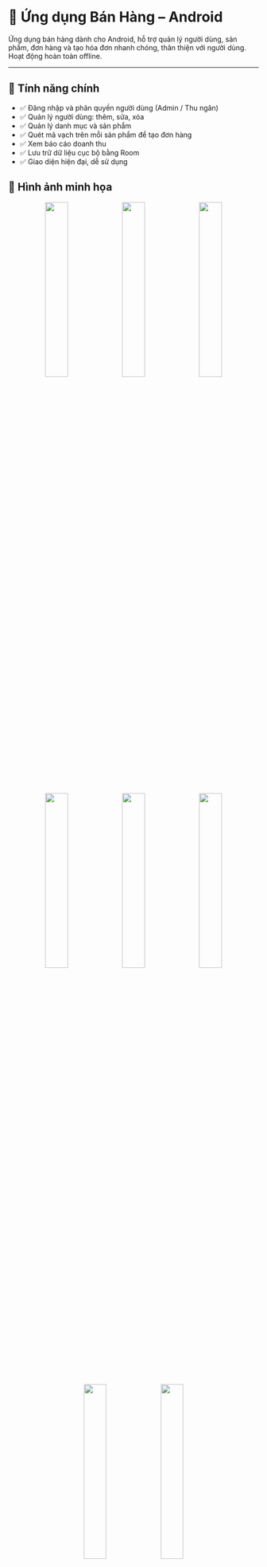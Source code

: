 # 📱 Ứng dụng Bán Hàng – Android

Ứng dụng bán hàng dành cho Android, hỗ trợ quản lý người dùng, sản phẩm, đơn hàng và tạo hóa đơn nhanh chóng, thân thiện với người dùng. Hoạt động hoàn toàn offline.

---

## 🚀 Tính năng chính

- ✅ Đăng nhập và phân quyền người dùng (Admin / Thu ngân)
- ✅ Quản lý người dùng: thêm, sửa, xóa
- ✅ Quản lý danh mục và sản phẩm
- ✅ Quét mã vạch trên mỗi sản phẩm để tạo đơn hàng
- ✅ Xem báo cáo doanh thu
- ✅ Lưu trữ dữ liệu cục bộ bằng Room
- ✅ Giao diện hiện đại, dễ sử dụng

## 📸 Hình ảnh minh họa

<div align="center"> <img  src="https://github.com/user-attachments/assets/565aad52-8a9e-4855-8172-4f1123f297ed" width="30%" />
 <img width="30%" src="https://github.com/user-attachments/assets/b4f6899c-67c6-4ccd-b5af-7717dba9a28d" />
<img src="https://github.com/user-attachments/assets/0dc6569e-b3d5-4fbe-ab28-dbe617928fc5" width="30%" /> <br><br> <img src="https://github.com/user-attachments/assets/a79d4eda-92b6-4c0a-8f21-4af125eeedea" width="30%" /> <img src="https://github.com/user-attachments/assets/eda10eef-42f5-460c-9db3-d9931d9c937a" width="30%" /> <img src="https://github.com/user-attachments/assets/79a90bc2-a4ab-404e-bb65-b9b020cae9ca" width="30%" /> <br><br> <img src="https://github.com/user-attachments/assets/9ece0a0f-fb26-4a8e-8a01-281ebf0b0286" width="30%" /> <img src="https://github.com/user-attachments/assets/cd3eac5d-17f3-4754-9e8a-76ff9d1b7f57" width="30%" /> </div>

---
## 🏗️ Kiến trúc phần mềm

Ứng dụng tuân theo mô hình **Clean Architecture**, kết hợp với kiến trúc **MVVM (Model - View - ViewModel)** giúp code rõ ràng, dễ bảo trì và mở rộng.

### 📁 Cấu trúc thư mục
```plaintext
presentation/
│
├── View (Fragment, Activity) #Giao diện
├── ViewModel #Xử lý tương tác UI
│
domain/
│
├── model/ # Định nghĩa các entity
├── repository/ (interface) #Interface kết nối với data layer
├── use_case/ #xử lý logic chính
│
data/
├── locale/ (Room DAO, Database)
├── repository/ (implementation)

📦 di/                   → Cấu hình Hilt DI
📦 utils/                → Hằng số và hàm tiện ích
📄 MyApplication.kt      → Application class

```
## 🧰 Công nghệ sử dụng

- 🏠 **Room** – Quản lý cơ sở dữ liệu cục bộ
- 💉 **Hilt** – Dependency Injection
- 🔁 **Kotlin Coroutines** – Xử lý bất đồng bộ
- 👓 **Jetpack ViewModel + LiveData** – Quản lý vòng đời và dữ liệu UI

---
## 📌 Ghi chú
Ứng dụng hoạt động hoàn toàn offline

Thiết kế tách biệt UI – Logic – Data

Sẵn sàng tích hợp API hoặc đồng bộ dữ liệu trong tương lai
